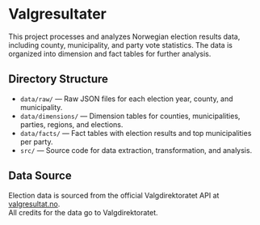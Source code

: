 # Valgresultater

This project processes and analyzes Norwegian election results data, including county, municipality, and party vote statistics. The data is organized into dimension and fact tables for further analysis.

## Directory Structure

- `data/raw/` — Raw JSON files for each election year, county, and municipality.
- `data/dimensions/` — Dimension tables for counties, municipalities, parties, regions, and elections.
- `data/facts/` — Fact tables with election results and top municipalities per party.
- `src/` — Source code for data extraction, transformation, and analysis.

## Data Source

Election data is sourced from the official Valgdirektoratet API at [valgresultat.no](https://valgresultat.no).  
All credits for the data go to Valgdirektoratet.


